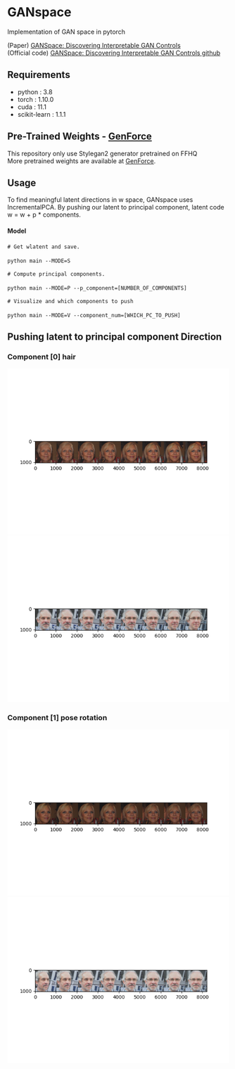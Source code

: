 # GANspace
 Implementation of GAN space in pytorch <br>

(Paper) [GANSpace: Discovering Interpretable GAN Controls](https://arxiv.org/abs/2004.02546) <br>
(Official code) [GANSpace: Discovering Interpretable GAN Controls github](https://github.com/harskish/ganspace)
## Requirements
* python : 3.8
* torch : 1.10.0
* cuda : 11.1
* scikit-learn : 1.1.1

## Pre-Trained Weights - [GenForce](https://github.com/genforce/genforce)
This repository only use Stylegan2 generator pretrained on FFHQ <br> 
More pretrained weights are available at [GenForce](https://github.com/genforce/genforce).


## Usage
To find meaningful latent directions in w space, GANspace uses IncrementalPCA. 
By pushing our latent to principal component, latent code w = w + p * components.


#### Model 
```
# Get wlatent and save.

python main --MODE=S

```

```
# Compute principal components.
 
python main --MODE=P --p_component=[NUMBER_OF_COMPONENTS]

```

```
# Visualize and which components to push

python main --MODE=V --component_num=[WHICH_PC_TO_PUSH]

```

## Pushing  latent to principal component Direction

### Component [0]  hair

![Comp 0](./result_img/hair1.png) 
![Comp 0](./result_img/hair2.png) 


### Component [1] pose rotation
![Comp 1](./result_img/rot1.png)
![Comp 2](./result_img/rot2.png) 
 